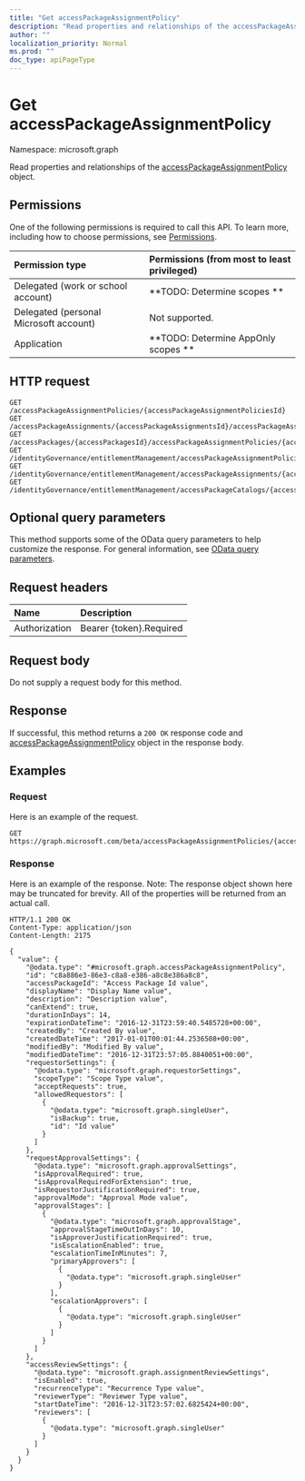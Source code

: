 ```yaml
---
title: "Get accessPackageAssignmentPolicy"
description: "Read properties and relationships of the accessPackageAssignmentPolicy object."
author: ""
localization_priority: Normal
ms.prod: ""
doc_type: apiPageType
---
```


# Get accessPackageAssignmentPolicy

Namespace: microsoft.graph

Read properties and relationships of the [accessPackageAssignmentPolicy](../resources/accesspackageassignmentpolicy.md) object.

## Permissions
One of the following permissions is required to call this API. To learn more, including how to choose permissions, see [Permissions](/concepts/permissions-reference.md).

|Permission type|Permissions (from most to least privileged)|
|:---|:---|
|Delegated (work or school account)|**TODO: Determine scopes **|
|Delegated (personal Microsoft account)|Not supported.|
|Application|**TODO: Determine AppOnly scopes **|

## HTTP request
<!-- {
  "blockType": "ignored"
}
-->
``` http
GET /accessPackageAssignmentPolicies/{accessPackageAssignmentPoliciesId}
GET /accessPackageAssignments/{accessPackageAssignmentsId}/accessPackageAssignmentPolicy
GET /accessPackages/{accessPackagesId}/accessPackageAssignmentPolicies/{accessPackageAssignmentPolicyId}
GET /identityGovernance/entitlementManagement/accessPackageAssignmentPolicies/{accessPackageAssignmentPolicyId}
GET /identityGovernance/entitlementManagement/accessPackageAssignments/{accessPackageAssignmentId}/accessPackageAssignmentPolicy
GET /identityGovernance/entitlementManagement/accessPackageCatalogs/{accessPackageCatalogId}/accessPackages/{accessPackageId}/accessPackageAssignmentPolicies/{accessPackageAssignmentPolicyId}
```

## Optional query parameters
This method supports some of the OData query parameters to help customize the response. For general information, see [OData query parameters](/graph/query-parameters).

## Request headers
|Name|Description|
|:---|:---|
|Authorization|Bearer {token}.Required|

## Request body
Do not supply a request body for this method.

## Response
If successful, this method returns a `200 OK` response code and [accessPackageAssignmentPolicy](../resources/accesspackageassignmentpolicy.md) object in the response body.

## Examples

### Request
Here is an example of the request.
<!-- {
  "blockType": "request",
  "name": "get_accesspackageassignmentpolicy"
}
-->
``` http
GET https://graph.microsoft.com/beta/accessPackageAssignmentPolicies/{accessPackageAssignmentPoliciesId}
```

### Response
Here is an example of the response. Note: The response object shown here may be truncated for brevity. All of the properties will be returned from an actual call.
<!-- {
  "blockType": "response",
  "truncated": true,
  "@odata.type": "microsoft.graph.accessPackageAssignmentPolicy"
}
-->
``` http
HTTP/1.1 200 OK
Content-Type: application/json
Content-Length: 2175

{
  "value": {
    "@odata.type": "#microsoft.graph.accessPackageAssignmentPolicy",
    "id": "c8a886e3-86e3-c8a8-e386-a8c8e386a8c8",
    "accessPackageId": "Access Package Id value",
    "displayName": "Display Name value",
    "description": "Description value",
    "canExtend": true,
    "durationInDays": 14,
    "expirationDateTime": "2016-12-31T23:59:40.5485728+00:00",
    "createdBy": "Created By value",
    "createdDateTime": "2017-01-01T00:01:44.2536508+00:00",
    "modifiedBy": "Modified By value",
    "modifiedDateTime": "2016-12-31T23:57:05.8840051+00:00",
    "requestorSettings": {
      "@odata.type": "microsoft.graph.requestorSettings",
      "scopeType": "Scope Type value",
      "acceptRequests": true,
      "allowedRequestors": [
        {
          "@odata.type": "microsoft.graph.singleUser",
          "isBackup": true,
          "id": "Id value"
        }
      ]
    },
    "requestApprovalSettings": {
      "@odata.type": "microsoft.graph.approvalSettings",
      "isApprovalRequired": true,
      "isApprovalRequiredForExtension": true,
      "isRequestorJustificationRequired": true,
      "approvalMode": "Approval Mode value",
      "approvalStages": [
        {
          "@odata.type": "microsoft.graph.approvalStage",
          "approvalStageTimeOutInDays": 10,
          "isApproverJustificationRequired": true,
          "isEscalationEnabled": true,
          "escalationTimeInMinutes": 7,
          "primaryApprovers": [
            {
              "@odata.type": "microsoft.graph.singleUser"
            }
          ],
          "escalationApprovers": [
            {
              "@odata.type": "microsoft.graph.singleUser"
            }
          ]
        }
      ]
    },
    "accessReviewSettings": {
      "@odata.type": "microsoft.graph.assignmentReviewSettings",
      "isEnabled": true,
      "recurrenceType": "Recurrence Type value",
      "reviewerType": "Reviewer Type value",
      "startDateTime": "2016-12-31T23:57:02.6825424+00:00",
      "reviewers": [
        {
          "@odata.type": "microsoft.graph.singleUser"
        }
      ]
    }
  }
}
```

